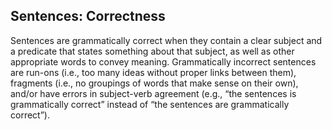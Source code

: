 ## Sentences: Correctness

Sentences are grammatically correct when they contain a clear subject and a predicate that states something about that subject, as well as other appropriate words to convey meaning. Grammatically incorrect sentences are run-ons (i.e., too many ideas without proper links between them), fragments (i.e., no groupings of words that make sense on their own), and/or have errors in subject-verb agreement (e.g., “the sentences is grammatically correct” instead of “the sentences are grammatically correct”).
